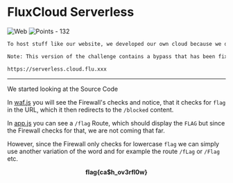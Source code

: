 # FluxCloud Serverless

![Web](https://img.shields.io/badge/Web--blue?style=for-the-badge) ![Points - 132](https://img.shields.io/badge/Points-132-9cf?style=for-the-badge)

```txt
To host stuff like our website, we developed our own cloud because we do not trust the big evil corporations! Of course we use cutting edge technologies, like serverless. Since we know what we are doing, it is totally unhackable. If you want to try, you can check out the demo and if you can access the secret, you will even get a reward :)

Note: This version of the challenge contains a bypass that has been fixed in FluxCloud Serverless 2.0.

https://serverless.cloud.flu.xxx
```

---

We started looking at the Source Code

In <a href="./public/app/serverless/functions/waf.js">waf.js</a> you will see the Firewall's checks and notice, that it checks for `flag` in the URL, which it then redirects to the `/blocked` content.

In <a href="./public/app/serverless/functions/app.js">app.js</a> you can see a `/flag` Route, which should display the `FLAG` but since the Firewall checks for that, we are not coming that far.

However, since the Firewall only checks for lowercase `flag` we can simply use another variation of the word and for example the route `/fLag` or `/Flag` etc.

<p  align="center"><b>flag{ca$h_ov3rfl0w}</b></p>